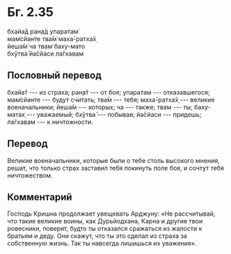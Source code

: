 # Бг. 2.35
бхайа̄д ран̣а̄д упаратам̇<br/>
мам̇сйанте тва̄м̇ маха̄-ратха̄х̣<br/>
йеша̄м̇ ча твам̇ баху-мато<br/>
бхӯтва̄ йа̄сйаси ла̄гхавам
## Пословный перевод

бхайа̄т --- из страха; ран̣а̄т --- от боя; упаратам --- отказавшегося;
мам̇сйанте --- будут считать; тва̄м --- тебя; маха̄-ратха̄х̣ --- великие
военачальники; йеша̄м --- которых; ча --- также; твам --- ты; баху-матах̣
--- уважаемый; бхӯтва̄ --- побывав; йа̄сйаси --- придешь; ла̄гхавам --- к
ничтожности.

## Перевод

Великие военачальники, которые были о тебе столь высокого мнения, решат,
что только страх заставил тебя покинуть поле боя, и сочтут тебя
ничтожеством.

## Комментарий

Господь Кришна продолжает увещевать Арджуну: «Не рассчитывай, что такие
великие воины, как Дурьйодхана, Карна и другие твои ровесники, поверят,
будто ты отказался сражаться из жалости к братьям и деду. Они скажут,
что ты это сделал из страха за собственную жизнь. Так ты навсегда
лишишься их уважения».
